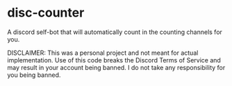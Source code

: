 # disc-counter
 A discord self-bot that will automatically count in the counting channels for you.

 DISCLAIMER: This was a personal project and not meant for actual implementation. Use of this code breaks the Discord Terms of Service and may result in your account being banned. I do not take any responsibility for you being banned.
